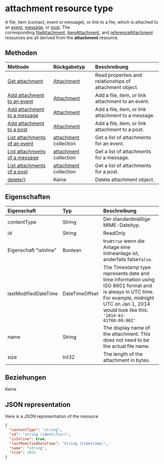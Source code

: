 # <a name="attachment-resource-type"></a>attachment resource type

A file, item (contact, event or message), or link to a file, which is attached to an [event](../resources/event.md), [message](../resources/message.md), or [post](../resources/post.md). The  
corresponding [fileAttachment](../resources/fileattachment.md), [itemAttachment](../resources/itemattachment.md), and [referenceAttachment](../resources/referenceattachment.md) resources are all derived from the **attachment** resource.

## <a name="methods"></a>Methoden

| Methode       | Rückgabetyp  |Beschreibung|
|:---------------|:--------|:----------|
|[Get attachment](../api/attachment_get.md) | [Attachment](attachment.md) |Read properties and relationships of attachment object.|
|[Add attachment to an event](../api/event_post_attachments.md) | [Attachment](attachment.md) |Add a file, item, or link attachment to an event.|
|[Add attachment to a message](../api/message_post_attachments.md) | [Attachment](attachment.md) |Add a file, item, or link attachment to a message.|
|[Add attachment to a post](../api/post_post_attachments.md) | [Attachment](attachment.md) |Add a file, item, or link attachment to a post.|
|[List attachments of an event](../api/event_list_attachments.md) | [attachment](attachment.md) collection | Get a list of attachments for an event. |
|[List attachments of a message](../api/message_list_attachments.md) | [attachment](attachment.md) collection | Get a list of attachments for a message. |
|[List attachments of a post](../api/post_list_attachments.md) | [attachment](attachment.md) collection | Get a list of attachments for a post. |
|[delete()](../api/attachment_delete.md) | Keine |Delete attachment object. |


## <a name="properties"></a>Eigenschaften
| Eigenschaft     | Typ   |Beschreibung|
|:---------------|:--------|:----------|
|contentType|String|Der standardmäßige MIME-Dateityp.|
|id|String| ReadOnly|
|Eigenschaft "isInline"|Boolean|true`true` wenn die Anlage eine Inlineanlage ist, anderfalls false`false`.|
|lastModifiedDateTime|DateTimeOffset|The Timestamp type represents date and time information using ISO 8601 format and is always in UTC time. For example, midnight UTC on Jan 1, 2014 would look like this: `'2014-01-01T00:00:00Z'`|
|name|String|The display name of the attachment. This does not need to be the actual file name.|
|size|Int32|The length of the attachment in bytes.|

## <a name="relationships"></a>Beziehungen
Keine

## <a name="json-representation"></a>JSON representation

Here is a JSON representation of the resource

<!-- {
  "blockType": "resource",
  "optionalProperties": [

  ],
  "keyProperty": "id",
  "@odata.type": "microsoft.graph.attachment"
}-->

```json
{
  "contentType": "string",
  "id": "string (identifier)",
  "isInline": true,
  "lastModifiedDateTime": "String (timestamp)",
  "name": "string",
  "size": 1024
}

```


<!-- uuid: 8fcb5dbc-d5aa-4681-8e31-b001d5168d79
2015-10-25 14:57:30 UTC -->
<!-- {
  "type": "#page.annotation",
  "description": "attachment resource",
  "keywords": "",
  "section": "documentation",
  "tocPath": ""
}-->

